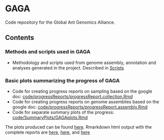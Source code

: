 # GAGA
Code repository for the Global Ant Genomics Alliance.

## Contents

### Methods and scripts used in GAGA
- Methodology and scripts used from genome assembly, annotation and analyses generated in the project. Described in [Scripts](Scripts)

### Basic plots summarizing the progress of GAGA
- Code for creating progress reports on sampling based on the google doc: [code/progressReports/progressReport.collection.Rmd](code/progressReports/progressReport.collection.Rmd)
- Code for creating progress reports on genome assemblies based on the google doc: [code/progressReports/progressReport.assembly.Rmd](code/progressReports/progressReport.assembly.Rmd)
- Code for separate summary plots of the progress: [code/SummaryPlots/GAGAplots.Rmd](code/SummaryPlots/GAGAplots.Rmd)

The plots produced can be found [here](misc/plots/). Rmarkdown html output with the complete reports are [here](code/progressReports/progressReport.collection.html), [here](code/progressReports/progressReport.assembly.html), and [here](code/SummaryPlots/GAGAplots.html)
